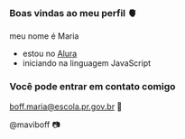 ### Boas vindas ao meu perfil 🫀

meu nome é Maria 
- estou no [Alura](https://www.alura.com.br/)
- iniciando na linguagem JavaScript

### Você pode entrar em contato comigo 

boff.maria@escola.pr.gov.br 📧

@maviboff 📷
